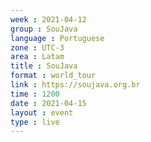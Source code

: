 ```yaml
---
week : 2021-04-12
group : SouJava
language : Portuguese
zone : UTC-3
area : Latam
title : SouJava
format : world_tour
link : https://soujava.org.br
time : 1200
date : 2021-04-15
layout : event
type : live
---
```

